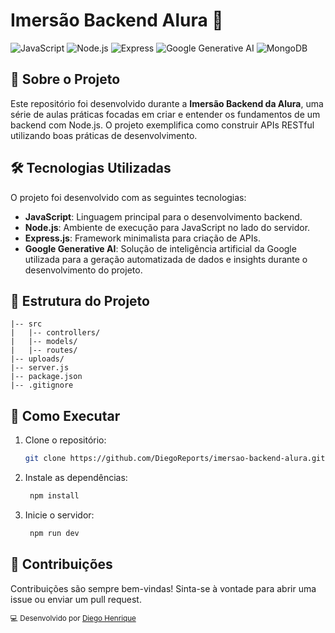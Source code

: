 # Imersão Backend Alura 🚀

![JavaScript](https://img.shields.io/badge/JavaScript-F7DF1E?logo=javascript&logoColor=black&style=flat-square)
![Node.js](https://img.shields.io/badge/Node.js-339933?logo=node.js&logoColor=white&style=flat-square)
![Express](https://img.shields.io/badge/Express-000000?logo=express&logoColor=white&style=flat-square)
![Google Generative AI](https://img.shields.io/badge/Google%20Generative%20AI-4285F4?logo=google&logoColor=white&style=flat-square)
![MongoDB](https://img.shields.io/badge/MongoDB-339933?logo=mongodb&logoColor=white&style=flat-square)

## 📜 Sobre o Projeto

Este repositório foi desenvolvido durante a **Imersão Backend da Alura**, uma série de aulas práticas focadas em criar e entender os fundamentos de um backend com Node.js. O projeto exemplifica como construir APIs RESTful utilizando boas práticas de desenvolvimento.

## 🛠️ Tecnologias Utilizadas

O projeto foi desenvolvido com as seguintes tecnologias:

- **JavaScript**: Linguagem principal para o desenvolvimento backend.
- **Node.js**: Ambiente de execução para JavaScript no lado do servidor.
- **Express.js**: Framework minimalista para criação de APIs.
- **Google Generative AI**: Solução de inteligência artificial da Google utilizada para a geração automatizada de dados e insights durante o desenvolvimento do projeto.

## 📂 Estrutura do Projeto

```plaintext
|-- src
|   |-- controllers/
|   |-- models/
|   |-- routes/
|-- uploads/
|-- server.js
|-- package.json
|-- .gitignore
```
## 🚀 Como Executar

1. Clone o repositório:
   ```bash
   git clone https://github.com/DiegoReports/imersao-backend-alura.git
   ```

2. Instale as dependências:
   ```bash
    npm install
   ```

3. Inicie o servidor:
   ```bash
    npm run dev
   ```

## 🤝 Contribuições
Contribuições são sempre bem-vindas! Sinta-se à vontade para abrir uma issue ou enviar um pull request.

<small>💻 Desenvolvido por <a href="https://www.linkedin.com/in/diego-henrique-sg/">Diego Henrique</a></small>